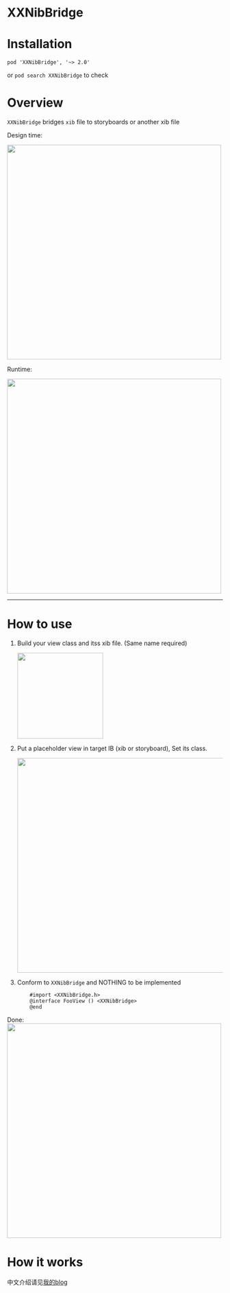 XXNibBridge
===========

# Installation  

`pod 'XXNibBridge', '~> 2.0'`

or `pod search XXNibBridge` to check

# Overview

`XXNibBridge` bridges `xib` file to storyboards or another xib file  

Design time:  

<img src="http://ww2.sinaimg.cn/large/51530583gw1ehzgklik42j20m80go0ua.jpg" height="500" />

Runtime:  

<img src="http://ww3.sinaimg.cn/large/51530583gw1ehzgoiqfkfj20hs0qo75u.jpg" height="500" />

-----

# How to use

1. Build your view class and itss xib file. (Same name required)  

    <img src="http://ww3.sinaimg.cn/large/51530583gw1ei03dn8rq8j206g036q2z.jpg" height="200" />

2. Put a placeholder view in target IB (xib or storyboard), Set its class.  

    <img src="http://ww1.sinaimg.cn/large/51530583gw1ei03b0vuzmj20z40a6q4e.jpg" width="500" />  
    
3. Conform to `XXNibBridge` and NOTHING to be implemented  

    ``` objc
        #import <XXNibBridge.h>
        @interface FooView () <XXNibBridge>
        @end
    ```
    
Done:  
    <img src="http://ww4.sinaimg.cn/large/51530583gw1ei03g01mmej20ga07sjrt.jpg" width="500" />

# How it works

中文介绍请见[我的blog](http://blog.sunnyxx.com/2014/07/01/ios_ib_bridge/)
